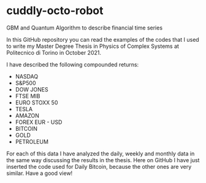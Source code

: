 # cuddly-octo-robot
GBM and Quantum Algorithm to describe financial time series

In this GitHub repository you can read the examples of the codes that I used to write my Master Degree Thesis in Physics of Complex Systems at Politecnico di Torino in October 2021.

I have described the following compounded returns:
- NASDAQ
- S&P500
- DOW JONES
- FTSE MIB
- EURO STOXX 50
- TESLA
- AMAZON
- FOREX EUR - USD
- BITCOIN
- GOLD
- PETROLEUM

For each of this data I have analyzed the daily, weekly and monthly data in the same way discussing the results in the thesis. Here on GitHub I have just inserted the code used for Daily Bitcoin, because the other ones are very similar. Have a good view!
